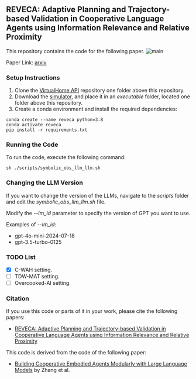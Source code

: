 ## **REVECA**: Adaptive Planning and Trajectory-based Validation in Cooperative Language Agents using Information Relevance and Relative Proximity

This repository contains the code for the following paper.
![main](https://github.com/user-attachments/assets/bbfd0d91-c3bf-49f6-8541-71921151314e)


Paper Link: [arxiv](https://arxiv.org/abs/2405.16751)

### Setup Instructions
1. Clone the [VirtualHome API](https://github.com/xavierpuigf/virtualhome) repository one folder above this repository.
2. Download the [simulator](https://drive.google.com/file/d/1JTrV5jdF-LQVwY3OsV3Jd3r6PRghyHBp/view), and place it in an *executable* folder, located one folder above this repository.
3. Create a conda environment and install the required dependencies:

```
conda create --name reveca python=3.8
conda activate reveca 
pip install -r requirements.txt 
```

### Running the Code
To run the code, execute the following command:
```
sh ./scripts/symbolic_obs_llm_llm.sh
```

### Changing the LLM Version
If you want to change the version of the LLMs, navigate to the *scripts* folder and edit the *symbolic_obs_llm_llm.sh* file. 

Modify the *--lm_id* parameter to specify the version of GPT you want to use.

Examples of *--lm_id*:
- gpt-4o-mini-2024-07-18
- gpt-3.5-turbo-0125

### TODO List
- [x] C-WAH setting.
- [ ] TDW-MAT setting.
- [ ] Overcooked-AI setting.

### Citation
If you use this code or parts of it in your work, please cite the following papers:
- [REVECA: Adaptive Planning and Trajectory-based Validation in Cooperative Language Agents using Information Relevance and Relative Proximity](https://arxiv.org/abs/2405.16751)

This code is derived from the code of the following paper:
- [Building Cooperative Embodied Agents Modularly with Large Language Models](https://arxiv.org/abs/2307.02485) by Zhang et al.
